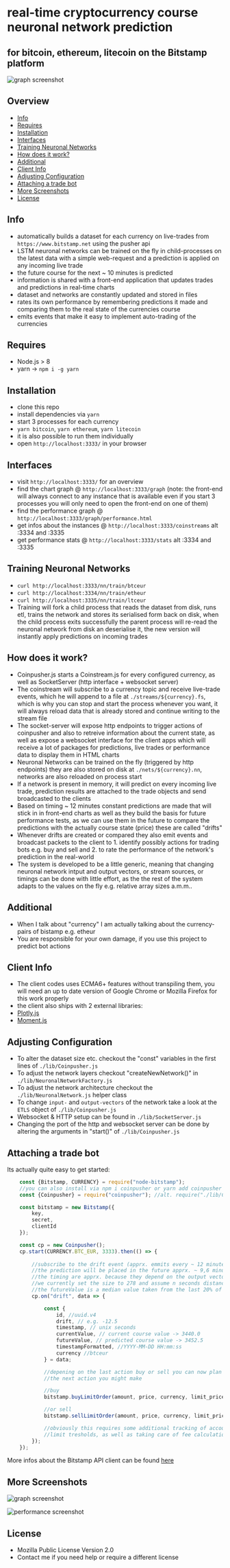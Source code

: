 # real-time cryptocurrency course neuronal network prediction

## for bitcoin, ethereum, litecoin on the Bitstamp platform

![graph screenshot](opener.png)

## Overview

* [Info](#info)
* [Requires](#requires)
* [Installation](#installation)
* [Interfaces](#interfaces)
* [Training Neuronal Networks](#training-neuronal-networks)
* [How does it work?](#how-does-it-work)
* [Additional](#additional)
* [Client Info](#client-info)
* [Adjusting Configuration](#adjusting-configuration)
* [Attaching a trade bot](#attaching-a-trade-bot)
* [More Screenshots](#more-screenshots)
* [License](#license)

## Info

* automatically builds a dataset for each currency on live-trades from `https://www.bitstamp.net` using the pusher api
* LSTM neuronal networks can be trained on the fly in child-processes on the latest data with a simple web-request and a prediction is applied on any incoming live trade
* the future course for the next ~ 10 minutes is predicted
* information is shared with a front-end application that updates trades and predictions in
    real-time charts
* dataset and networks are constantly updated and stored in files
* rates its own performance by remembering predictions it made and comparing them to the real
    state of the currencies course
* emits events that make it easy to implement auto-trading of the currencies

## Requires

* Node.js > 8
* yarn -> `npm i -g yarn`

## Installation

* clone this repo
* install dependencies via `yarn`
* start 3 processes for each currency
* `yarn bitcoin`, `yarn ethereum`, `yarn litecoin`
* it is also possible to run them individually
* open `http://localhost:3333/` in your browser

## Interfaces

* visit `http://localhost:3333/` for an overview
* find the chart graph @ `http://localhost:3333/graph` 
    (note: the front-end will always connect to any instance that is available
    even if you start 3 processes you will only need to open the front-end on one of them)
* find the performance graph @ `http://localhost:3333/graph/performance.html`
* get infos about the instances @ `http://localhost:3333/coinstreams` alt :3334 and :3335
* get performance stats @ `http://localhost:3333/stats` alt :3334 and :3335

## Training Neuronal Networks

* `curl http://localhost:3333/nn/train/btceur`
* `curl http://localhost:3334/nn/train/etheur`
* `curl http://localhost:3335/nn/train/ltceur`
* Training will fork a child process that reads the dataset from disk,
    runs etl, trains the network and stores its serialised form back on disk,
    when the child process exits successfully the parent process will re-read 
    the neuronal network from disk an deserialise it, the new version will instantly
    apply predictions on incoming trades

## How does it work?

* Coinpusher.js starts a Coinstream.js for every configured currency,
    as well as SocketServer (http interface + websocket server)
* The coinstream will subscribe to a currency topic and receive live-trade events,
    which he will append to a file at `./streams/${currency}.fs`, which is why you can stop
    and start the process whenever you want, it will always reload data that is already stored
    and continue writing to the stream file
* The socket-server will expose http endpoints to trigger actions of coinpusher and also to retreive
    information about the current state, as well as expose a websocket interface for the client apps
    which will receive a lot of packages for predictions, live trades or performance data to display
    them in HTML charts
* Neuronal Networks can be trained on the fly (triggered by http endpoints) they are also stored on
    disk at `./nets/${currency}.nn`, networks are also reloaded on process start
* If a network is present in memory, it will predict on every incoming live trade, prediction
    results are attached to the trade objects and send broadcasted to the clients
* Based on timing ~ 12 minutes constant predictions are made that will stick in in front-end charts
    as well as they build the basis for future performance tests, as we can use them in the future to compare the predictions with the actually course state (price) these are called "drifts"
* Whenever drifts are created or compared they also emit events and broadcast packets to the client
    to 1. identify possibly actions for trading bots e.g. buy and sell and 2. to rate the performance of the network's prediction in the real-world
* The system is developed to be a little generic, meaning that changing neuronal network intput and output vectors, or stream sources, or timings can be done with little effort, as the the rest of the system adapts to the values on the fly e.g. relative array sizes a.m.m..

## Additional

* When I talk about "currency" I am actually talking about the currency-pairs of bistamp e.g. etheur
* You are responsible for your own damage, if you use this project to predict bot actions

## Client Info

* The client codes uses ECMA6+ features without transpiling them, you will need an up to date version of Google Chrome or Mozilla Firefox for this work properly
* the client also ships with 2 external libraries:
* [Plotly.js](https://plot.ly/javascript/)
* [Moment.js](https://momentjs.com)

## Adjusting Configuration

* To alter the dataset size etc. checkout the "const" variables in the first lines of `./lib/Coinpusher.js`
* To adjust the network layers checkout "createNewNetwork()" in `./lib/NeuronalNetworkFactory.js`
* To adjust the network architecture checkout the `./lib/NeuronalNetwork.js` helper class
* To change `input-` and `output-vectors` of the network take a look at the `ETLS` object of `./lib/Coinpusher.js`
* Websocket & HTTP setup can be found in `./lib/SocketServer.js`
* Changing the port of the http and websocket server can be done by altering the arguments 
    in "start()" of `./lib/Coinpusher.js`

## Attaching a trade bot

Its actually quite easy to get started:

```javascript
    const {Bitstamp, CURRENCY} = require("node-bitstamp");
    //you can also install via npm i coinpusher or yarn add coinpusher
    const {Coinpusher} = require("coinpusher"); //alt. require("./lib/Coinpusher.js");

    const bitstamp = new Bitstamp({
        key,
        secret,
        clientId
    });

    const cp = new Coinpusher();
    cp.start(CURRENCY.BTC_EUR, 3333).then(() => {
        
        //subscribe to the drift event (apprx. emmits every ~ 12 minutes)
        //the prediction will be placed in the future apprx. ~ 9,6 minutes
        //the timing are apprx. because they depend on the output vector size which is configurable
        //we currently set the size to 278 and assume n seconds distance between trades e.g. 278 * 5 seconds
        //the futureValue is a median value taken from the last 20% of outputs
        cp.on("drift", data => {

            const {
                id, //uuid.v4
                drift, // e.g. -12.5
                timestamp, // unix seconds
                currentValue, // current course value -> 3440.0
                futureValue, // predicted course value -> 3452.5
                timestampFormatted, //YYYY-MM-DD HH:mm:ss
                currency //btceur
            } = data;

            //depening on the last action buy or sell you can now plan
            //the next action you might make

            //buy
            bitstamp.buyLimitOrder(amount, price, currency, limit_price, daily_order);

            //or sell
            bitstamp.sellLimitOrder(amount, price, currency, limit_price, daily_order);

            //obviously this requires some additional tracking of account capacity
            //limit tresholds, as well as taking care of fee calculations.. etc..
        });
    });
```

More infos about the Bitstamp API client can be found [here](https://github.com/krystianity/node-bitstamp)

## More Screenshots

![graph screenshot](graph.png)

![performance screenshot](performance.png)

## License

* Mozilla Public License Version 2.0
* Contact me if you need help or require a different license